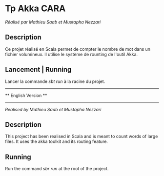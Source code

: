# Tp Akka CARA

_Réalisé par Mathieu Saab et Mustapha Nezzari_

## Description

Ce projet réalisé en Scala permet de compter le nombre de mot dans un fichier volumineux. Il utilise le système de rounting de l'outil Akka.

## Lancement | Running

Lancer la commande _sbt run_ à la racine du projet.

---

** English Version **

---

_Realised by Mathieu Saab et Mustapha Nezzari_

## Description

This project has been realised in Scala and is meant to count words of large files. It uses the akka toolkit and its routing feature.

## Running

Run the command _sbr run_ at the root of the project.
